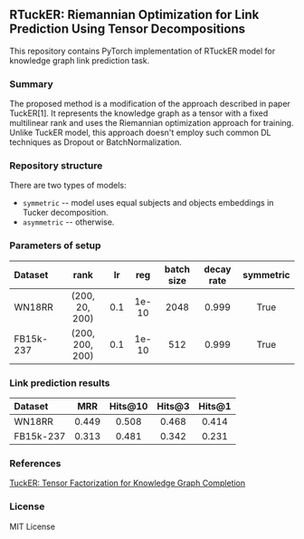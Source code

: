 
## RTuckER: Riemannian Optimization for Link Prediction Using Tensor Decompositions

This repository contains PyTorch implementation of RTuckER model for knowledge graph link prediction task. 

### Summary

The proposed method is a modification of the approach described in paper TuckER[1]. It represents the knowledge graph as a tensor with a fixed multilinear rank and uses the Riemannian optimization approach for training.
Unlike TuckER model, this approach doesn't employ such common DL techniques as Dropout or BatchNormalization.

### Repository structure

There are two types of models:

* `symmetric` -- model uses equal subjects and objects embeddings in Tucker decomposition.
*  `asymmetric` -- otherwise.

### Parameters of setup

Dataset | rank | lr | reg | batch size | decay rate | symmetric
:--- | :---: | :---: | :---: | :---: | :---:  | :---:
WN18RR | (200, 20, 200) | 0.1 | 1e-10 | 2048 | 0.999 |True
FB15k-237 | (200, 200, 200) | 0.1 | 1e-10 | 512|0.999 |True


### Link prediction results

Dataset | MRR | Hits@10 | Hits@3 | Hits@1
:--- | :---: | :---: | :---: | :---:
WN18RR | 0.449 | 0.508 | 0.468 | 0.414
FB15k-237 | 0.313 | 0.481 | 0.342 | 0.231

### References

[TuckER: Tensor Factorization for Knowledge Graph Completion](https://arxiv.org/pdf/1901.09590.pdf)  

### License

MIT License
